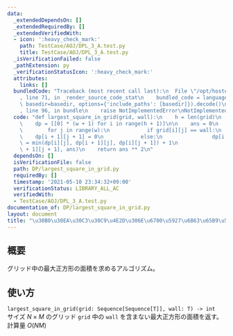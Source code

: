 ```yaml
---
data:
  _extendedDependsOn: []
  _extendedRequiredBy: []
  _extendedVerifiedWith:
  - icon: ':heavy_check_mark:'
    path: TestCase/AOJ/DPL_3_A.test.py
    title: TestCase/AOJ/DPL_3_A.test.py
  _isVerificationFailed: false
  _pathExtension: py
  _verificationStatusIcon: ':heavy_check_mark:'
  attributes:
    links: []
  bundledCode: "Traceback (most recent call last):\n  File \"/opt/hostedtoolcache/Python/3.9.5/x64/lib/python3.9/site-packages/onlinejudge_verify/documentation/build.py\"\
    , line 71, in _render_source_code_stat\n    bundled_code = language.bundle(stat.path,\
    \ basedir=basedir, options={'include_paths': [basedir]}).decode()\n  File \"/opt/hostedtoolcache/Python/3.9.5/x64/lib/python3.9/site-packages/onlinejudge_verify/languages/python.py\"\
    , line 96, in bundle\n    raise NotImplementedError\nNotImplementedError\n"
  code: "def largest_square_in_grid(grid, wall):\n    h = len(grid)\n    w = len(grid[0])\n\
    \    dp = [[0] * (w + 1) for i in range(h + 1)]\n\n    ans = 0\n    for i in range(h):\n\
    \        for j in range(w):\n            if grid[i][j] == wall:\n            \
    \    dp[i + 1][j + 1] = 0\n            else:\n                dp[i + 1][j + 1]\
    \ = min(dp[i][j], dp[i + 1][j], dp[i][j + 1]) + 1\n                ans = max(dp[i\
    \ + 1][j + 1], ans)\n    return ans ** 2\n"
  dependsOn: []
  isVerificationFile: false
  path: DP/largest_square_in_grid.py
  requiredBy: []
  timestamp: '2021-05-10 23:34:32+09:00'
  verificationStatus: LIBRARY_ALL_AC
  verifiedWith:
  - TestCase/AOJ/DPL_3_A.test.py
documentation_of: DP/largest_square_in_grid.py
layout: document
title: "\u30B0\u30EA\u30C3\u30C9\u4E2D\u306E\u6700\u5927\u6B63\u65B9\u5F62"
---
```


## 概要
グリッド中の最大正方形の面積を求めるアルゴリズム。

## 使い方
`largest_square_in_grid(grid: Sequence[Sequence[T]], wall: T) -> int`  
サイズ $N \times M$ のグリッド `grid` 中の `wall` を含まない最大正方形の面積を返す。計算量 $O(NM)$
